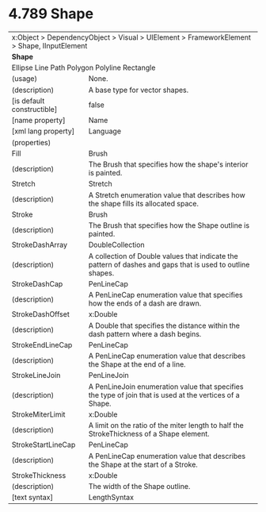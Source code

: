 <html dir="LTR" xmlns:mshelp="http://msdn.microsoft.com/mshelp" xmlns:ddue="http://ddue.schemas.microsoft.com/authoring/2003/5" xmlns:xlink="http://www.w3.org/1999/xlink" xmlns:tool="http://www.microsoft.com/tooltip">

<body>
 <input type="hidden" id="userDataCache" class="userDataStyle">
 <input type="hidden" id="hiddenScrollOffset">
 <img id="dropDownImage" style="display:none; height:0; width:0;" src="../local/drpdown.gif">
 <img id="dropDownHoverImage" style="display:none; height:0; width:0;" src="../local/drpdown_orange.gif">
 <img id="collapseImage" style="display:none; height:0; width:0;" src="../local/collapse.gif">
 <img id="expandImage" style="display:none; height:0; width:0;" src="../local/exp.gif">
 <img id="collapseAllImage" style="display:none; height:0; width:0;" src="../local/collall.gif">
 <img id="expandAllImage" style="display:none; height:0; width:0;" src="../local/expall.gif">
 <img id="copyImage" style="display:none; height:0; width:0;" src="../local/copycode.gif">
 <img id="copyHoverImage" style="display:none; height:0; width:0;" src="../local/copycodeHighlight.gif">
 <div id="header"><h1 class="heading">4.789 Shape</h1></div>

 <div id="mainSection">
 <div id="mainBody">
 <div id="allHistory" class="saveHistory" onsave="saveAll()" onload="loadAll()"></div>
 <p xmlns:wsd="http://wsdev.schemas.microsoft.com/authoring/2008/2" xmlns:msxsl="urn:schemas-microsoft-com:xslt" xmlns:script="urn:script" xmlns:build="urn:build">
 </p>
 <div id="sectionSection0" class="section" name="collapseableSection">
 <content xmlns="http://ddue.schemas.microsoft.com/authoring/2003/5" xmlns:wsd="http://wsdev.schemas.microsoft.com/authoring/2008/2" xmlns:msxsl="urn:schemas-microsoft-com:xslt" xmlns:script="urn:script" xmlns:build="urn:build">
 </content>
 </div>
 <div id="sectionSection1" class="section" name="collapseableSection">
 <content xmlns="http://ddue.schemas.microsoft.com/authoring/2003/5" xmlns:wsd="http://wsdev.schemas.microsoft.com/authoring/2008/2" xmlns:msxsl="urn:schemas-microsoft-com:xslt" xmlns:script="urn:script" xmlns:build="urn:build">
 <table class="ProtocolAuthoredTable" xmlns="">
 <tr><td colspan="2">
<mshelp:link keywords="86913f34-aa06-4c94-9f09-83936a822fd8" tabindex="0">x:Object</mshelp:link> &gt; <mshelp:link keywords="22a604a1-b593-4464-91e4-488285506428" tabindex="0">DependencyObject</mshelp:link> &gt; <mshelp:link keywords="d3c6fb79-d082-4257-aa16-84c18cbf6051" tabindex="0">Visual</mshelp:link> &gt; <mshelp:link keywords="ce2d5941-a755-4517-b5ac-e99658cd1dd1" tabindex="0">UIElement</mshelp:link> &gt; <mshelp:link keywords="07f9afc2-9f13-4a2a-871b-ac7caef0660d" tabindex="0">FrameworkElement</mshelp:link> &gt; <mshelp:link keywords="9355d7d5-186d-4ba8-bfae-1aa4a9a5d779" tabindex="0">Shape</mshelp:link>, <mshelp:link keywords="fb286ef6-72e1-445b-8b74-effc6b5e1777" tabindex="0">IInputElement</mshelp:link> </td>
 </tr>
 <tr><td colspan="2">
 <b>
Shape </b>
 </td>
 </tr>
 <tr><td colspan="2">
<mshelp:link keywords="378cbc66-a15d-4e27-b476-85cf34c381c9" tabindex="0">Ellipse</mshelp:link> <mshelp:link keywords="793a561a-417c-4ddc-b075-1546adab0e98" tabindex="0">Line</mshelp:link> <mshelp:link keywords="7b0fc0e4-b660-4741-b723-a38426dc1beb" tabindex="0">Path</mshelp:link> <mshelp:link keywords="992e786a-220f-4b5f-95dc-6b0784fc35c5" tabindex="0">Polygon</mshelp:link> <mshelp:link keywords="663b6b87-d7e3-48d2-bcde-95daf4ed0523" tabindex="0">Polyline</mshelp:link> <mshelp:link keywords="4198136d-65e2-4426-99a0-f7de56007afc" tabindex="0">Rectangle</mshelp:link> </td>
 </tr>
 <tr><td><div class="indent0">(usage)</div></td>
 <td>None. </td>
 </tr>
 <tr><td><div class="indent0">(description)</div></td>
 <td>A base type for vector shapes. </td>
 </tr>
 <tr><td><div class="indent0">[is default constructible]</div></td>
 <td>false </td>
 </tr>
 <tr><td><div class="indent0">[name property]</div></td>
 <td><mshelp:link keywords="07f9afc2-9f13-4a2a-871b-ac7caef0660d" tabindex="0">Name</mshelp:link> </td>
 </tr>
 <tr><td><div class="indent0">[xml lang property]</div></td>
 <td><mshelp:link keywords="07f9afc2-9f13-4a2a-871b-ac7caef0660d" tabindex="0">Language</mshelp:link> </td>
 </tr>
 <tr><td><div class="indent0">(properties)</div></td>
 <td> </td>
 </tr>
 <tr><td><div class="indent2">Fill</div></td>
 <td><mshelp:link keywords="ac82382e-77f7-491e-a223-c4613b694daa" tabindex="0">Brush</mshelp:link> </td>
 </tr>
 <tr><td><div class="indent4">(description)</div></td>
 <td>The Brush that specifies how the shape's interior is painted. </td>
 </tr>
 <tr><td><div class="indent2">Stretch</div></td>
 <td><mshelp:link keywords="c34677fb-6cd7-4b53-ba63-90363546fe67" tabindex="0">Stretch</mshelp:link> </td>
 </tr>
 <tr><td><div class="indent4">(description)</div></td>
 <td>A Stretch enumeration value that describes how the shape fills its allocated space. </td>
 </tr>
 <tr><td><div class="indent2">Stroke</div></td>
 <td><mshelp:link keywords="ac82382e-77f7-491e-a223-c4613b694daa" tabindex="0">Brush</mshelp:link> </td>
 </tr>
 <tr><td><div class="indent4">(description)</div></td>
 <td>The Brush that specifies how the Shape outline is painted. </td>
 </tr>
 <tr><td><div class="indent2">StrokeDashArray</div></td>
 <td><mshelp:link keywords="ad584127-366c-40ba-ba78-09944e40fe5d" tabindex="0">DoubleCollection</mshelp:link> </td>
 </tr>
 <tr><td><div class="indent4">(description)</div></td>
 <td>A collection of Double values that indicate the pattern of dashes and gaps that is used to outline shapes. </td>
 </tr>
 <tr><td><div class="indent2">StrokeDashCap</div></td>
 <td><mshelp:link keywords="0743a7ae-fc22-49f4-85f0-818565828c8a" tabindex="0">PenLineCap</mshelp:link> </td>
 </tr>
 <tr><td><div class="indent4">(description)</div></td>
 <td>A PenLineCap enumeration value that specifies how the ends of a dash are drawn. </td>
 </tr>
 <tr><td><div class="indent2">StrokeDashOffset</div></td>
 <td><mshelp:link keywords="be69ab46-8f20-4d22-b671-5be19c0f3fc7" tabindex="0">x:Double</mshelp:link> </td>
 </tr>
 <tr><td><div class="indent4">(description)</div></td>
 <td>A Double that specifies the distance within the dash pattern where a dash begins. </td>
 </tr>
 <tr><td><div class="indent2">StrokeEndLineCap</div></td>
 <td><mshelp:link keywords="0743a7ae-fc22-49f4-85f0-818565828c8a" tabindex="0">PenLineCap</mshelp:link> </td>
 </tr>
 <tr><td><div class="indent4">(description)</div></td>
 <td>A PenLineCap enumeration value that describes the Shape at the end of a line. </td>
 </tr>
 <tr><td><div class="indent2">StrokeLineJoin</div></td>
 <td><mshelp:link keywords="96160390-9434-49e8-8fed-d2c1fef6c88a" tabindex="0">PenLineJoin</mshelp:link> </td>
 </tr>
 <tr><td><div class="indent4">(description)</div></td>
 <td>A PenLineJoin enumeration value that specifies the type of join that is used at the vertices of a Shape. </td>
 </tr>
 <tr><td><div class="indent2">StrokeMiterLimit</div></td>
 <td><mshelp:link keywords="be69ab46-8f20-4d22-b671-5be19c0f3fc7" tabindex="0">x:Double</mshelp:link> </td>
 </tr>
 <tr><td><div class="indent4">(description)</div></td>
 <td>A limit on the ratio of the miter length to half the StrokeThickness of a Shape element. </td>
 </tr>
 <tr><td><div class="indent2">StrokeStartLineCap</div></td>
 <td><mshelp:link keywords="0743a7ae-fc22-49f4-85f0-818565828c8a" tabindex="0">PenLineCap</mshelp:link> </td>
 </tr>
 <tr><td><div class="indent4">(description)</div></td>
 <td>A PenLineCap enumeration value that describes the Shape at the start of a Stroke. </td>
 </tr>
 <tr><td><div class="indent2">StrokeThickness</div></td>
 <td><mshelp:link keywords="be69ab46-8f20-4d22-b671-5be19c0f3fc7" tabindex="0">x:Double</mshelp:link> </td>
 </tr>
 <tr><td><div class="indent4">(description)</div></td>
 <td>The width of the Shape outline. </td>
 </tr>
 <tr><td><div class="indent4">[text syntax]</div></td>
 <td><mshelp:link keywords="a0bbdbee-60e8-49fc-b227-f55c308d4f48" tabindex="0">LengthSyntax</mshelp:link> </td>
 </tr>
</table>
 </content>
 </div>
 <!--[if gte IE 5]>
 <tool:tip element="languageFilterToolTip" avoidmouse="false"/>
 <![endif]-->
 </div>
 <a name="feedback"></a><span></span>
 </div>
</body></html>
